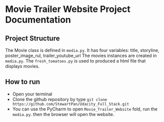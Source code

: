 # Movie Trailer Website Project Documentation

## Project Structure
The Movie class is defined in `media.py`. It has four variables: title, storyline, poster_image_rul, trailer_youtube_url
The movies instances are created in `media.py`. 
The `fresh_tomatoes.py` is used to produced a html file that displays movies.

## How to run
* Open your terminal
* Clone the github repository by type `git clone https://github.com/StewartPan/Udacity_Full_Stack.git`
* You can use the PyCharm to open `Movie_Trailer_Website` fold, run the `media.py`. then the browser will open the website.


